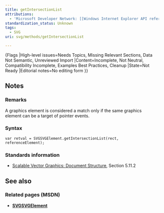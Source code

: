 ```yaml
---
title: getIntersectionList
attributions:
  - 'Microsoft Developer Network: [[Windows Internet Explorer API reference](http://msdn.microsoft.com/en-us/library/ie/hh828809%28v=vs.85%29.aspx) Article]'
standardization_status: Unknown
tags:
  - SVG
uri: svg/methods/getIntersectionList

---
```

{Flags |High-level issues=Needs Topics, Missing Relevant Sections, Data Not Semantic, Unreviewed Import |Content=Incomplete, Not Neutral, Compatibility Incomplete, Examples Best Practices, Cleanup |State=Not Ready |Editorial notes=No editing form }}

## <span>Notes</span>

### <span>Remarks</span>

A graphics element is considered a match only if the same graphics element can be a target of pointer events.

### <span>Syntax</span>

    var retval = SVGSVGElement.getIntersectionList(rect, referenceElement);

### <span>Standards information</span>

-   [Scalable Vector Graphics: Document Structure](http://go.microsoft.com/fwlink/p/?linkid=204733), Section 5.11.2

## <span>See also</span>

### <span>Related pages (MSDN)</span>

-   [**SVGSVGElement**](/svg/elements/svg)

